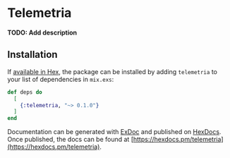 # Telemetria

**TODO: Add description**

## Installation

If [available in Hex](https://hex.pm/docs/publish), the package can be installed
by adding `telemetria` to your list of dependencies in `mix.exs`:

```elixir
def deps do
  [
    {:telemetria, "~> 0.1.0"}
  ]
end
```

Documentation can be generated with [ExDoc](https://github.com/elixir-lang/ex_doc)
and published on [HexDocs](https://hexdocs.pm). Once published, the docs can
be found at [https://hexdocs.pm/telemetria](https://hexdocs.pm/telemetria).

